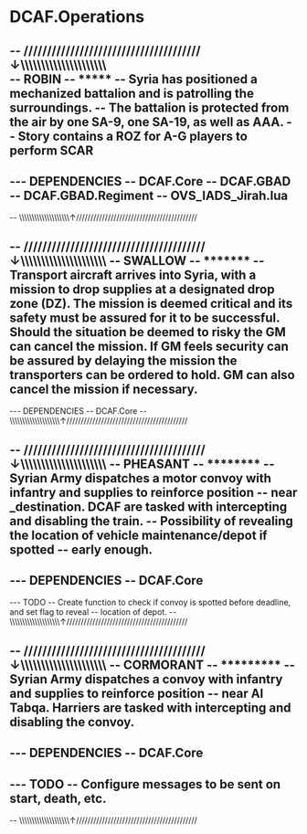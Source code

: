 # DCAF.Operations

-- //////////////////////////////////////↓\\\\\\\\\\\\\\\\\\\\\\\\\\\\\\\\\\\\\\\\\\\
--                                     ROBIN
--                                     *****
-- Syria has positioned a mechanized battalion and is patrolling the surroundings.
-- The battalion is protected from the air by one SA-9, one SA-19, as well as AAA.
-- Story contains a ROZ for A-G players to perform SCAR
-------------------------------------------------------------------------------------
--- DEPENDENCIES
-- DCAF.Core
-- DCAF.GBAD
-- DCAF.GBAD.Regiment
-- OVS_IADS_Jirah.lua
--
-- \\\\\\\\\\\\\\\\\\\\\\\\\\\\\\\\\\\\\\\↑//////////////////////////////////////////

-- ///////////////////////////////////////↓\\\\\\\\\\\\\\\\\\\\\\\\\\\\\\\\\\\\\\\\\\
--                                     SWALLOW
--                                     *******
--     Transport aircraft arrives into Syria, with a mission to drop supplies at a
    designated drop zone (DZ). The mission is deemed critical and its safety must be
    assured for it to be successful. Should the situation be deemed to risky the GM
    can cancel the mission. If GM feels security can be assured by delaying the mission
    the transporters can be ordered to hold. GM can also cancel the mission if necessary.
-------------------------------------------------------------------------------------
--- DEPENDENCIES
--   DCAF.Core
-- \\\\\\\\\\\\\\\\\\\\\\\\\\\\\\\\\\\\\\\↑//////////////////////////////////////////

-- ///////////////////////////////////////↓\\\\\\\\\\\\\\\\\\\\\\\\\\\\\\\\\\\\\\\\\\
--                                    PHEASANT
--                                    ********
-- Syrian Army dispatches a motor convoy with infantry and supplies to reinforce position
-- near _destination. DCAF are tasked with intercepting and disabling the train.
-- Possibility of revealing the location of vehicle maintenance/depot if spotted
-- early enough.
-------------------------------------------------------------------------------------
--- DEPENDENCIES
--   DCAF.Core
--
--- TODO
-- Create function to check if convoy is spotted before deadline, and set flag to reveal
-- location of depot.
-- \\\\\\\\\\\\\\\\\\\\\\\\\\\\\\\\\\\\\\\↑//////////////////////////////////////////

-- ///////////////////////////////////////↓\\\\\\\\\\\\\\\\\\\\\\\\\\\\\\\\\\\\\\\\\\
--                                    CORMORANT
--                                    *********
-- Syrian Army dispatches a convoy with infantry and supplies to reinforce position
-- near Al Tabqa. Harriers are tasked with intercepting and disabling the convoy.
-------------------------------------------------------------------------------------
--- DEPENDENCIES
--   DCAF.Core
--
--- TODO
-- Configure messages to be sent on start, death, etc.
--
-- \\\\\\\\\\\\\\\\\\\\\\\\\\\\\\\\\\\\\\\↑//////////////////////////////////////////